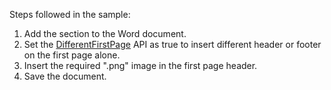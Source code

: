 Steps followed in the sample:

1. Add the section to the Word document.
2. Set the [DifferentFirstPage](https://help.syncfusion.com/cr/file-formats/Syncfusion.DocIO.DLS.WPageSetup.html#Syncfusion_DocIO_DLS_WPageSetup_DifferentFirstPage) API as true to insert different header or footer on the first page alone.
3. Insert the required ".png" image in the first page header.
4. Save the document.